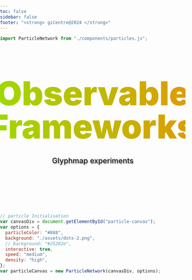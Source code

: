 ```yaml
---
toc: false
sidebar: false
footer: "<strong> giCentre@2024 </strong>"
---
```


```js
import ParticleNetwork from "./components/particles.js";
```

<!--------------Stylesheets-------------->

<link
  rel="stylesheet"
  href="https://cdn.jsdelivr.net/npm/bulma@1.0.0/css/bulma.min.css"
>

<style>

html,
body {
  height: 100%;
  width: 100%;
  margin: 0;
  padding: 0;
  overflow: hidden;
}

#particle-canvas {
  position: fixed !important;
  top: 0;
  left: 0;
  right: 0;
  bottom: 0;
  z-index: -1; /* Set a lower z-index value */
}

.hero {
  position: relative;
  pointer-events: none;
  /* z-index: 1; Set a higher z-index value */
}


.hero {
  display: flex;
  flex-direction: column;
  align-items: center;
  font-family: var(--sans-serif);
  margin: 4rem 0 8rem;
  text-wrap: balance;
  text-align: center;
}

.hero h1 {
  margin: 2rem 0;
  max-width: none;
  font-size: 14vw;
  font-weight: 900;
  line-height: 1;
  background: linear-gradient(90deg,#9ddb00 0%,#e09900 100%);
  -webkit-background-clip: text;
  -webkit-text-fill-color: transparent;
  background-clip: text;
    -webkit-animation: AnimateBG 20s ease infinite;
          animation: AnimateBG 20s ease infinite;
}

.hero h2 {
  margin: 0;
  max-width: 34em;
  font-size: 20px;
  font-style: initial;
  font-weight: 500;
  line-height: 1.5;
  color: var(--theme-foreground-muted);
}

@media (min-width: 640px) {
  .hero h1 {
    font-size: 90px;
  }
}

/* Animated background */
.bg {
  width: 100%;
  height: 100vh;
  display: flex;
  align-items: center;
  justify-content: center;
  background-size: 300% 300%;
  background-image: linear-gradient(-45deg, yellow 0%, yellow 25%, yellow 51%, #ff357f 100%);
  -webkit-animation: AnimateBG 20s ease infinite;
          animation: AnimateBG 20s ease infinite;
}

@-webkit-keyframes AnimateBG {
  0% {
    background-position: 0% 50%;
  }
  50% {
    background-position: 100% 50%;
  }
  100% {
    background-position: 0% 50%;
  }
}

@keyframes AnimateBG {
  0% {
    background-position: 0% 50%;
  }
  50% {
    background-position: 100% 50%;
  }
  100% {
    background-position: 0% 50%;
  }
}

.subhead {
  /* font-weight: 800; */
  font-size: 80px;
  /* color: #D2FF57!important; */
  /* line-height: 5.8em; */
  text-shadow: 0.08em 0.08em 0.13em rgba(0,0,0,0.4);
}
</style>

<div id="particle-canvas"></div>
<div class="hero" >
  <h1>Observable Frameworks</h1>
  <h2 class="subhead">Glyphmap experiments</h2> 
</div>

```js
// particle Initialisation
var canvasDiv = document.getElementById("particle-canvas");
var options = {
  particleColor: "#888",
  background: "./assets/dots-2.png",
  // background: "#25282e",
  interactive: true,
  speed: "medium",
  density: "high",
};
var particleCanvas = new ParticleNetwork(canvasDiv, options);
```
